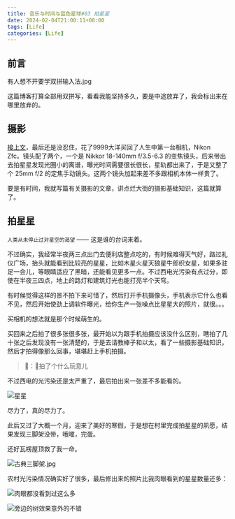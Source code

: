 ```yaml
---
title: 音乐与时间与蓝色星球#03 拍星星
date: 2024-02-04T21:00:11+08:00
tags: [Life]
categories: [Life]
---
```


## 前言

有人想不开要学双拼输入法.jpg

这篇博客打算全部用双拼写，看看我能坚持多久，要是中途放弃了，我会标出来在哪里放弃的。

## 摄影

[接上文](https://blog.woooo.tech/posts/night_talk_001/#%E6%B6%88%E8%B4%B9)，最后还是没忍住，花了9999大洋买回了人生中第一台相机，Nikon Zfc。镜头配了两个，一个是 Nikkor 18-140mm f/3.5-6.3 的变焦镜头，后来带出去拍星星发现光圈小的离谱，曝光时间需要很长很长，星轨都出来了，于是又整了个 25mm f/2 的定焦手动镜头。这两个镜头加起来差不多跟相机本体一样贵了。

要是有时间，我就写篇有关摄影的文章，讲点烂大街的摄影基础知识，这篇就算了。

## 拍星星

`人类从未停止过对星空的渴望` —— 这是谁的台词来着。

不过确实，我经常半夜两三点出门去便利店整点吃的，有时候难得天气好，路过礼仪广场，抬头就能看到比较亮的星星，比如木星火星天狼星牛郎织女星，如果多驻足一会儿，等眼睛适应了黑暗，还能看见更多一点。不过西电光污染有点过分，即使在半夜三四点，地上的路灯和建筑灯光也能打亮半个天穹。

有时候觉得这样的景不拍下来可惜了，然后打开手机摄像头，手机表示它什么也看不见，然后开始使劲上调软件曝光，给你生产一张噪点比星星大的照片，就很。。。

买相机的想法就是那个时候萌生的。

买回来之后拍了很多张很多张，最开始以为跟手机拍摄应该没什么区别，瞎拍了几十张之后发现没有一张清楚的，于是去请教棒子和以太，看了一些摄影基础知识，然后才拍得像那么回事，堪堪赶上手机拍摄。

> 👴：👴拍了个什么玩意儿

不过西电的光污染还是太严重了，最后拍出来一张差不多能看的。

![星星](DSC_0051.jpg)

尽力了，真的尽力了。

此后又过了大概一个月，迎来了美好的寒假，于是想在村里完成拍星星的夙愿，结果发现三脚架没带，哦嚯，完蛋。

还好瓦楞屋顶救了我一命。

![古典三脚架.jpg](old_woof.jpg)

农村光污染情况确实好了很多，最后修出来的照片比我肉眼看到的星星数量还多：

![肉眼都没看到过这么多](DSC_0474.jpg)

![旁边的树效果意外的不错](DSC_0476.jpg)
